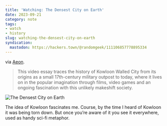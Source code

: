 ```yaml
---
title: 'Watching: The Densest City on Earth'
date: 2023-09-21
category: note
tags:
- watch
- history
slug: watching-the-densest-city-on-earth
syndication:
  mastodon: https://hackers.town/@randomgeek/111106857778895334
---
```


via [Aeon](https://aeon.co/videos/the-rise-and-fall-of-kowloon-walled-city-hong-kongs-infamous-urban-monolith).

 > 
 > This video essay traces the history of Kowloon Walled City from its origins as a small 17th-century military outpost to today, where it lives on in the popular imagination through films, video games and an ongoing fascination with this unlikely makeshift society.

![The Densest City on Earth](https://www.youtube.com/watch?v=4YuNvIfM-YA)

The idea of Kowloon fascinates me. Course, by the time I heard of Kowloon it was being torn down. But once you’re aware of it you see it everywhere, used as handy sci-fi metaphor.
